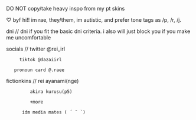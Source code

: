 DO NOT copy/take heavy inspo from my pt skins

♡ byf hi!! im rae, they/them, im autistic, and prefer tone tags as /p, /r, /j.

dni // dni if you fit the basic dni criteria. i also will just block you if you make me uncomfortable

socials // twitter @rei_irl

         tiktok @dazaiirl

       pronoun card @.raee

fictionkins // rei ayanami(nge)

             akira kurusu(p5)

             +more

          idm media mates ( ´ ˘ `)

